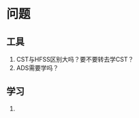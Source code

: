 # 问题
## 工具
1. CST与HFSS区别大吗？要不要转去学CST？
2. ADS需要学吗？

## 学习
1. 
<!--stackedit_data:
eyJoaXN0b3J5IjpbNjMyMjM5MjYxXX0=
-->